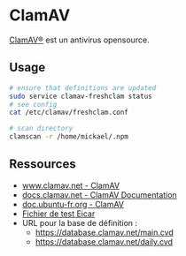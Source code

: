 # ClamAV

[ClamAV®](https://www.clamav.net/) est un antivirus opensource.

## Usage

```bash
# ensure that definitions are updated
sudo service clamav-freshclam status
# see config
cat /etc/clamav/freshclam.conf

# scan directory
clamscan -r /home/mickael/.npm
```

## Ressources

* [www.clamav.net - ClamAV](https://www.clamav.net/)
* [docs.clamav.net - ClamAV Documentation](https://docs.clamav.net/)
* [doc.ubuntu-fr.org - ClamAV](https://doc.ubuntu-fr.org/clamav)
* [Fichier de test Eicar](https://fr.wikipedia.org/wiki/Fichier_de_test_Eicar)
* URL pour la base de définition :
  * https://database.clamav.net/main.cvd
  * https://database.clamav.net/daily.cvd

